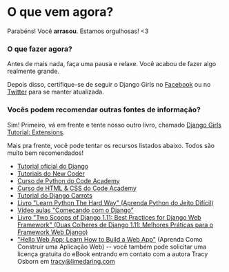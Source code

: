 # O que vem agora?

Parabéns! Você **arrasou**. Estamos orgulhosas! <3

### O que fazer agora?

Antes de mais nada, faça uma pausa e relaxe. Você acabou de fazer algo realmente grande.

Depois disso, certifique-se de seguir o Django Girls no [Facebook](http://facebook.com/djangogirls) ou no [Twitter](https://twitter.com/djangogirls) para se manter atualizada.

### Vocês podem recomendar outras fontes de informação?

Sim! Primeiro, vá em frente e tente nosso outro livro, chamado [Django Girls Tutorial: Extensions](https://tutorial-extensions.djangogirls.org/).

Mais pra frente, você pode tentar os recursos listados abaixo. Todos são muito bem recomendados!

- [Tutorial oficial do Django](https://docs.djangoproject.com/en/2.0/intro/tutorial01/)
- [Tutoriais do New Coder](http://newcoder.io/tutorials/)
- [Curso de Python do Code Academy](https://www.codecademy.com/en/tracks/python)
- [Curso de HTML & CSS do Code Academy](https://www.codecademy.com/tracks/web)
- [Tutorial do Django Carrots](https://github.com/ggcarrots/django-carrots)
- [Livro "Learn Python The Hard Way" (Aprenda Python do Jeito Difícil)](http://learnpythonthehardway.org/book/)
- [Vídeo aulas "Começando com o Django"](http://www.gettingstartedwithdjango.com/)
- [Livro "Two Scoops of Django 1.11: Best Practices for Django Web Framework" (Duas Colheres de Django 1.11: Melhores Práticas para o Framework Web Django)](https://www.twoscoopspress.com/products/two-scoops-of-django-1-11)
- ["Hello Web App: Learn How to Build a Web App"](https://hellowebapp.com/) (Aprenda Como Construir uma Aplicação Web) -- você também pode solicitar uma licença gratuita do eBook entrando em contato com a autora Tracy Osborn em <tracy@limedaring.com>